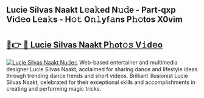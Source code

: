 ## Lucie Silvas Naakt L𝚎a𝚔ed N𝚞𝚍e - Part-qxp Vi𝚍𝚎o L𝚎a𝚔s - H𝚘𝚝 O𝚗𝚕yf𝚊ns P𝚑𝚘tos X0vim

# <h2><a href="http://kfc6sd.oniu.top/?m=Lucie+Silvas+Naakt">🔗👉 🔴 Lucie Silvas Naakt P𝚑ot𝚘𝚜 V𝚒d𝚎o</a></h2>

[![Lucie Silvas Naakt Nu𝚍e𝚜](https://i.imgur.com/0qMVB7G.gif)](http://kfc6sd.oniu.top/?m=Lucie+Silvas+Naakt)
Web-based entertainer and multimedia designer Lucie Silvas Naakt, acclaimed for sharing dance and lifestyle ideas through trending dance trends and short videos. Brilliant illusionist Lucie Silvas Naakt, celebrated for their exceptional skills and accomplishments in creating and performing magic tricks.  
